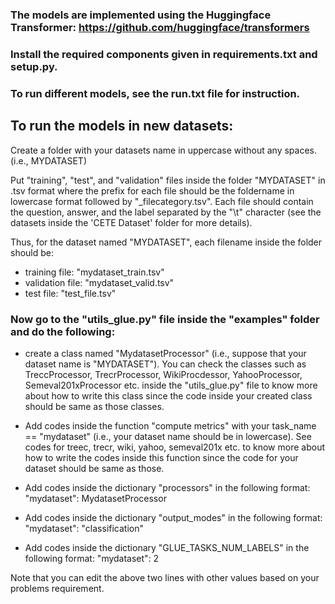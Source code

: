 ### The models are implemented using the Huggingface Transformer: https://github.com/huggingface/transformers

### Install the required components given in requirements.txt and setup.py. 

### To run different models, see the run.txt file for instruction.

## To run the models in new datasets: 

Create a folder with your datasets name in uppercase without any spaces. (i.e., MYDATASET)

Put "training", "test", and "validation" files inside the folder "MYDATASET" in .tsv format where the prefix for each file should be the foldername in lowercase format followed by "\_filecategory.tsv". Each file should contain the question, answer, and the label separated by the "\\t" character (see the datasets inside the 'CETE Dataset' folder for more details). 

Thus, for the dataset named "MYDATASET", each filename inside the folder should be:

- training file: "mydataset_train.tsv" 
- validation file: "mydataset_valid.tsv"
- test file: "test_file.tsv"

### Now go to the "utils_glue.py" file inside the "examples" folder and do the following:

- create a class named "MydatasetProcessor" (i.e., suppose that your dataset name is "MYDATASET"). You can check the classes such as TreccProcessor, TrecrProcessor, WikiProcdessor, YahooProcessor, Semeval201xProcessor etc. inside the "utils_glue.py" file to know more about how to write this class since the code inside your created class should be same as those classes. 

- Add codes inside the function "compute metrics" with your task_name == "mydataset" (i.e., your dataset name should be in lowercase).  See codes for treec, trecr, wiki, yahoo, semeval201x etc. to know more about how to write the codes inside this function since the code for your dataset should be same as those. 

- Add codes inside the dictionary "processors" in the following format: "mydataset": MydatasetProcessor

- Add codes inside the dictionary "output_modes" in the following format: "mydataset": "classification"

- Add codes inside the dictionary "GLUE_TASKS_NUM_LABELS" in the following format: "mydataset": 2

Note that you can edit the above two lines with other values based on your problems requirement. 
